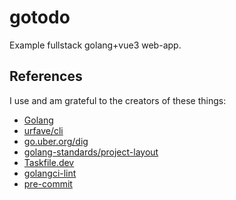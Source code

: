 # gotodo

Example fullstack golang+vue3 web-app.

## References

I use and am grateful to the creators of these things:

- [Golang](https://go.dev)
- [urfave/cli](https://cli.urfave.org)
- [go.uber.org/dig](https://pkg.go.dev/go.uber.org/dig)
- [golang-standards/project-layout](https://github.com/golang-standards/project-layout)
- [Taskfile.dev](https://taskfile.dev)
- [golangci-lint](https://golangci-lint.run)
- [pre-commit](https://pre-commit.com)
